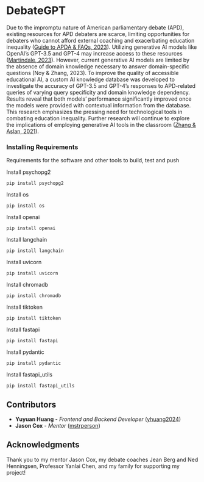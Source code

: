 # DebateGPT

Due to the impromptu nature of American parliamentary debate (APD), existing resources for APD debaters are scarce, limiting opportunities for debaters who cannot afford external coaching and exacerbating education inequality ([Guide to APDA & FAQs, 2023](https://apda.online/about/guide-to-apda/)). Utilizing generative AI models like OpenAI’s GPT-3.5 and GPT-4 may increase access to these resources ([Martindale, 2023](https://www.digitaltrends.com/computing/gpt-4-vs-gpt-35/)). However, current generative AI models are limited by the absence of domain knowledge necessary to answer domain-specific questions (Noy & Zhang, 2023). To improve the quality of accessible educational AI, a custom AI knowledge database was developed to investigate the accuracy of GPT-3.5 and GPT-4’s responses to APD-related queries of varying query specificity and domain knowledge dependency. Results reveal that both models’ performance significantly improved once the models were provided with contextual information from the database. This research emphasizes the pressing need for technological tools in combating education inequality. Further research will continue to explore the implications of employing generative AI tools in the classroom ([Zhang & Aslan, 2021](https://doi.org/10.1016/j.caeai.2021.100025)).

### Installing Requirements

Requirements for the software and other tools to build, test and push 

Install psychopg2

    pip install psychopg2

Install os

    pip install os

Install openai

    pip install openai

Install langchain

    pip install langchain

Install uvicorn

    pip install uvicorn

Install chromadb

    pip install chromadb

Install tiktoken

    pip install tiktoken

Install fastapi

    pip install fastapi

Install pydantic

    pip install pydantic

Install fastapi_utils

    pip install fastapi_utils
    
## Contributors

  - **Yuyuan Huang** - *Frontend and Backend Developer*
    ([yhuang2024](https://github.com/yhuang2024))
  - **Jason Cox** - *Mentor*
    ([mstrperson](https://github.com/mstrperson))

## Acknowledgments

Thank you to my mentor Jason Cox, my debate coaches Jean Berg and Ned Henningsen, Professor Yanlai Chen, and my family for supporting my project!
